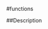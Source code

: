 #functions


<!--
_visible: True_
_advanced: False_
-->

##Description






<!----------------------------------------------------------------------------->

